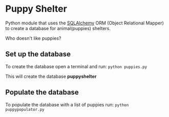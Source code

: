 # Puppy Shelter
Python module that uses the [SQLAlchemy](http://www.sqlalchemy.org/) ORM (Object Relational Mapper) to create a database for animal(puppies) shelters.

Who doesn't like puppies?

## Set up the database

To create the database open a terminal and run:
`python puppies.py`

This will create the database **puppyshelter**

## Populate the database

To populate the database with a list of puppies run:
`python puppypopulator.py`

